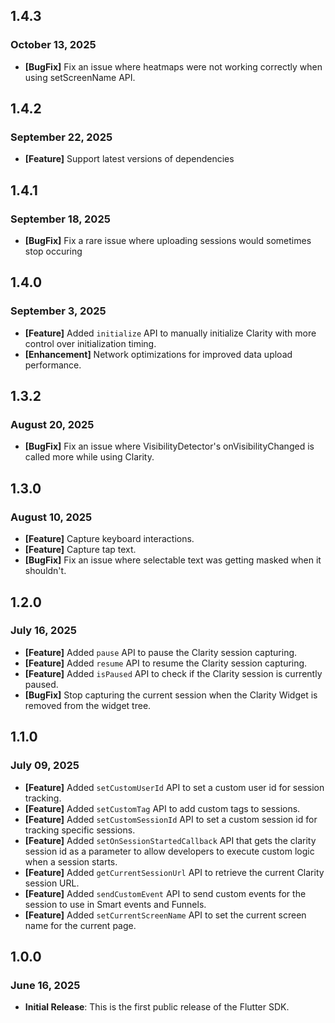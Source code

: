 ## 1.4.3

### October 13, 2025

- **[BugFix]** Fix an issue where heatmaps were not working correctly when using setScreenName API.

## 1.4.2

### September 22, 2025

- **[Feature]** Support latest versions of dependencies

## 1.4.1

### September 18, 2025

- **[BugFix]** Fix a rare issue where uploading sessions would sometimes stop occuring

## 1.4.0

### September 3, 2025

- **[Feature]** Added `initialize` API to manually initialize Clarity with more control over initialization timing.
- **[Enhancement]** Network optimizations for improved data upload performance.

## 1.3.2

### August 20, 2025

- **[BugFix]** Fix an issue where VisibilityDetector's onVisibilityChanged is called more while using Clarity.

## 1.3.0

### August 10, 2025

- **[Feature]** Capture keyboard interactions.
- **[Feature]** Capture tap text.
- **[BugFix]** Fix an issue where selectable text was getting masked when it shouldn't.

## 1.2.0

### July 16, 2025

- **[Feature]** Added `pause` API to pause the Clarity session capturing.
- **[Feature]** Added `resume` API to resume the Clarity session capturing.
- **[Feature]** Added `isPaused` API to check if the Clarity session is currently paused.
- **[BugFix]** Stop capturing the current session when the Clarity Widget is removed from the widget tree.

## 1.1.0

### July 09, 2025

- **[Feature]** Added `setCustomUserId` API to set a custom user id for session tracking.
- **[Feature]** Added `setCustomTag` API to add custom tags to sessions.
- **[Feature]** Added `setCustomSessionId` API to set a custom session id for tracking specific sessions.
- **[Feature]** Added `setOnSessionStartedCallback` API that gets the clarity session id as a parameter to allow developers to execute custom logic when a session starts.
- **[Feature]** Added `getCurrentSessionUrl` API to retrieve the current Clarity session URL.
- **[Feature]** Added `sendCustomEvent` API to send custom events for the session to use in Smart events and Funnels.
- **[Feature]** Added `setCurrentScreenName` API to set the current screen name for the current page.

## 1.0.0

### June 16, 2025

- **Initial Release**: This is the first public release of the Flutter SDK.
